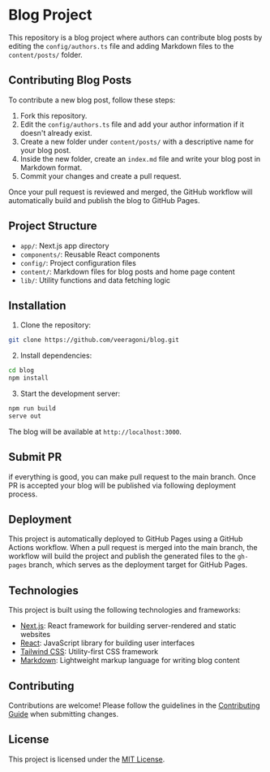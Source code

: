 # Blog Project

This repository is a blog project where authors can contribute blog posts by editing the `config/authors.ts` file and adding Markdown files to the `content/posts/` folder.

## Contributing Blog Posts

To contribute a new blog post, follow these steps:

1. Fork this repository.
2. Edit the `config/authors.ts` file and add your author information if it doesn't already exist.
3. Create a new folder under `content/posts/` with a descriptive name for your blog post.
4. Inside the new folder, create an `index.md` file and write your blog post in Markdown format.
5. Commit your changes and create a pull request.

Once your pull request is reviewed and merged, the GitHub workflow will automatically build and publish the blog to GitHub Pages.

## Project Structure

- `app/`: Next.js app directory
- `components/`: Reusable React components
- `config/`: Project configuration files
- `content/`: Markdown files for blog posts and home page content
- `lib/`: Utility functions and data fetching logic

## Installation

1. Clone the repository:

```bash
git clone https://github.com/veeragoni/blog.git
```

2. Install dependencies:

```bash
cd blog
npm install
```

3. Start the development server:

```bash
npm run build
serve out
```

The blog will be available at `http://localhost:3000`.

## Submit PR

if everything is good, you can make pull request to the main branch. Once PR is accepted your blog will be published via following deployment process.

## Deployment

This project is automatically deployed to GitHub Pages using a GitHub Actions workflow. When a pull request is merged into the main branch, the workflow will build the project and publish the generated files to the `gh-pages` branch, which serves as the deployment target for GitHub Pages.

## Technologies

This project is built using the following technologies and frameworks:

- [Next.js](https://nextjs.org/): React framework for building server-rendered and static websites
- [React](https://reactjs.org/): JavaScript library for building user interfaces
- [Tailwind CSS](https://tailwindcss.com/): Utility-first CSS framework
- [Markdown](https://www.markdownguide.org/): Lightweight markup language for writing blog content

## Contributing

Contributions are welcome! Please follow the guidelines in the [Contributing Guide](CONTRIBUTING.md) when submitting changes.

## License

This project is licensed under the [MIT License](LICENSE).
